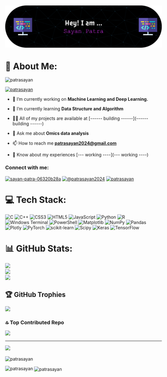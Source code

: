 <!--header -->
![Header](./img/github-header-banner.png)

<!-- middle -->
# 💫 About Me:
<p align="left"> <img src="https://komarev.com/ghpvc/?username=patrasayan&label=Profile%20views&color=0e75b6&style=flat" alt="patrasayan" /> </p>

<p align="left"> <a href="https://github.com/ryo-ma/github-profile-trophy"><img src="https://github-profile-trophy.vercel.app/?username=patrasayan" alt="patrasayan" /></a> </p>

- 🔭 I’m currently working on **Machine Learning and Deep Learning.**

- 🌱 I’m currently learning **Data Structure and Algorithm**

- 👨‍💻 All of my projects are available at [------ building ------](------ building ------)

- 💬 Ask me about **Omics data analysis**

- 📫 How to reach me **patrasayan2024@gmail.com**

- 📄 Know about my experiences [--- working ----](--- working ----)

<h3 align="left">Connect with me:</h3>
<p align="left">
<a href="https://linkedin.com/in/sayan-patra-06320b28a" target="blank"><img align="center" src="https://raw.githubusercontent.com/rahuldkjain/github-profile-readme-generator/master/src/images/icons/Social/linked-in-alt.svg" alt="sayan-patra-06320b28a" height="30" width="40" /></a>
<a href="https://www.hackerrank.com/@patrasayan2024" target="blank"><img align="center" src="https://raw.githubusercontent.com/rahuldkjain/github-profile-readme-generator/master/src/images/icons/Social/hackerrank.svg" alt="@patrasayan2024" height="30" width="40" /></a>
<a href="https://www.leetcode.com/patrasayan" target="blank"><img align="center" src="https://raw.githubusercontent.com/rahuldkjain/github-profile-readme-generator/master/src/images/icons/Social/leet-code.svg" alt="patrasayan" height="30" width="40" /></a>
</p>


# 💻 Tech Stack:
![C](https://img.shields.io/badge/c-%2300599C.svg?style=for-the-badge&logo=c&logoColor=white) ![C++](https://img.shields.io/badge/c++-%2300599C.svg?style=for-the-badge&logo=c%2B%2B&logoColor=white) ![CSS3](https://img.shields.io/badge/css3-%231572B6.svg?style=for-the-badge&logo=css3&logoColor=white) ![HTML5](https://img.shields.io/badge/html5-%23E34F26.svg?style=for-the-badge&logo=html5&logoColor=white) ![JavaScript](https://img.shields.io/badge/javascript-%23323330.svg?style=for-the-badge&logo=javascript&logoColor=%23F7DF1E) ![Python](https://img.shields.io/badge/python-3670A0?style=for-the-badge&logo=python&logoColor=ffdd54) ![R](https://img.shields.io/badge/r-%23276DC3.svg?style=for-the-badge&logo=r&logoColor=white) ![Windows Terminal](https://img.shields.io/badge/Windows%20Terminal-%234D4D4D.svg?style=for-the-badge&logo=windows-terminal&logoColor=white) ![PowerShell](https://img.shields.io/badge/PowerShell-%235391FE.svg?style=for-the-badge&logo=powershell&logoColor=white) ![Matplotlib](https://img.shields.io/badge/Matplotlib-%23ffffff.svg?style=for-the-badge&logo=Matplotlib&logoColor=black) ![NumPy](https://img.shields.io/badge/numpy-%23013243.svg?style=for-the-badge&logo=numpy&logoColor=white) ![Pandas](https://img.shields.io/badge/pandas-%23150458.svg?style=for-the-badge&logo=pandas&logoColor=white) ![Plotly](https://img.shields.io/badge/Plotly-%233F4F75.svg?style=for-the-badge&logo=plotly&logoColor=white) ![PyTorch](https://img.shields.io/badge/PyTorch-%23EE4C2C.svg?style=for-the-badge&logo=PyTorch&logoColor=white) ![scikit-learn](https://img.shields.io/badge/scikit--learn-%23F7931E.svg?style=for-the-badge&logo=scikit-learn&logoColor=white) ![Scipy](https://img.shields.io/badge/SciPy-%230C55A5.svg?style=for-the-badge&logo=scipy&logoColor=%white) ![Keras](https://img.shields.io/badge/Keras-%23D00000.svg?style=for-the-badge&logo=Keras&logoColor=white) ![TensorFlow](https://img.shields.io/badge/TensorFlow-%23FF6F00.svg?style=for-the-badge&logo=TensorFlow&logoColor=white)

# 📊 GitHub Stats:
![](https://github-readme-stats.vercel.app/api?username=PatraSayan&theme=dark&hide_border=false&include_all_commits=true&count_private=true)<br/>
![](https://nirzak-streak-stats.vercel.app/?user=PatraSayan&theme=dark&hide_border=false)<br/>
![](https://github-readme-stats.vercel.app/api/top-langs/?username=PatraSayan&theme=dark&hide_border=false&include_all_commits=true&count_private=true&layout=compact)

## 🏆 GitHub Trophies
![](https://github-profile-trophy.vercel.app/?username=PatraSayan&theme=onedark&no-frame=true&no-bg=false&margin-w=4)

### 🔝 Top Contributed Repo
![](https://github-contributor-stats.vercel.app/api?username=PatraSayan&limit=5&theme=dark&combine_all_yearly_contributions=true)

---
[![](https://visitcount.itsvg.in/api?id=PatraSayan&icon=0&color=6)](https://visitcount.itsvg.in)

<p><img align="center" src="https://github-readme-streak-stats.herokuapp.com/?user=patrasayan&" alt="patrasayan" /></p>




<!--- second part -->


<p><img align="left" src="https://github-readme-stats.vercel.app/api/top-langs?username=patrasayan&show_icons=true&locale=en&layout=compact" alt="patrasayan" /></p>

<p>&nbsp;<img align="center" src="https://github-readme-stats.vercel.app/api?username=patrasayan&show_icons=true&locale=en" alt="patrasayan" /></p>

